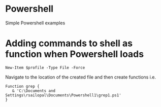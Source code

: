 # Powershell

Simple Powershell examples

# Adding commands to shell as function when Powershell loads

    New-Item $profile -Type File -Force
    
Navigate to the location of the created file and then create functions i.e.

    Function grep { 
       & 'C:\Documents and Settings\rsailopal\Documents\Powershell1\grep1.ps1' 
    }
